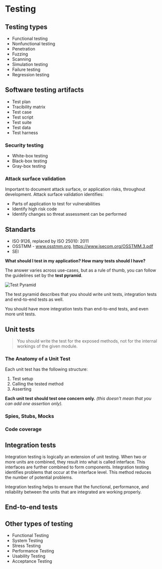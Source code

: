 # Testing

## Testing types

* Functional testing
* Nonfunctional testing
* Penetration
* Fuzzing
* Scanning
* Simulation testing
* Failure testing
* Regression testing

## Software testing artifacts

* Test plan
* Tracibility matrix
* Test case
* Test script
* Test suite
* Test data
* Test harness

### Security testing

* White-box testing
* Black-box testing
* Gray-box testing

### Attack surface validation

Important to document attack surface, or application risks, throughout development.
Attack surface validation identifies:
* Parts of application to test for vulnerabilities
* Identify high risk code
* Identify changes so threat assessment can be performed

## Standarts

* ISO 9126, replaced by ISO 25010: 2011
* OSSTMM - www.osstmm.org, https://www.isecom.org/OSSTMM.3.pdf
* SEI

**What should I test in my application? How many tests should I have?**

The answer varies across use-cases, but as a rule of thumb, you can follow the guidelines set by the **test pyramid**.

![Test Pyramid](test-pyramid.png)

The test pyramid describes that you should write unit tests, integration tests and end-to-end tests as well.

You should have more integration tests than end-to-end tests, and even more unit tests.

## Unit tests

> You should write the test for the exposed methods, not for the internal workings of the given module.

### The Anatomy of a Unit Test

Each unit test has the following structure:

1. Test setup
1. Calling the tested method
1. Asserting

**Each unit test should test one concern only.**
_(this doesn't mean that you can add one assertion only)._

### Spies, Stubs, Mocks

### Code coverage

## Integration tests

Integration testing is logically an extension of unit testing. When two or more units are combined, they result into what is called interface. This interfaces are further combined to form components. Integration testing identifies problems that occur at the interface level. This method reduces the number of potential problems.

Integration testing helps to ensure that the functional, performance, and reliability between the units that are integrated are working properly.

## End-to-end tests

## Other types of testing

* Functional Testing
* System Testing
* Stress Testing
* Performance Testing
* Usability Testing
* Acceptance Testing